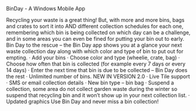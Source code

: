 BinDay - A Windows Mobile App

Recycling your waste is a great thing! But, with more and more bins, bags and crates to sort it into AND different collection schedules for each one, remembering which bin is being collected on which day can be a challenge, and in some areas you can even be fined for putting your bin out to early.
Bin Day to the rescue – the Bin Day app shows you at a glance your next waste collection day along with which color and type of bin to put out for empting.
·  Add your bins
·  Choose color and type (wheelie, crate, bag)
·  Choose how often that bin is collected (for example every 7 days or every 14 days)
·  Enter the next time that bin is due to be collected – Bin Day does the rest
·  Unlimited number of bins.
NEW IN VERSION 2.0
·  Live Tile support
·  SMS or email collection details
·  New bin type – bin bag
·  Suspend a collection, some area do not collect garden waste during the winter so suspend that recycling bin and it won’t show up in your next collection list.
·  Updated graphics
Use Bin Day and never miss a bin collection!


